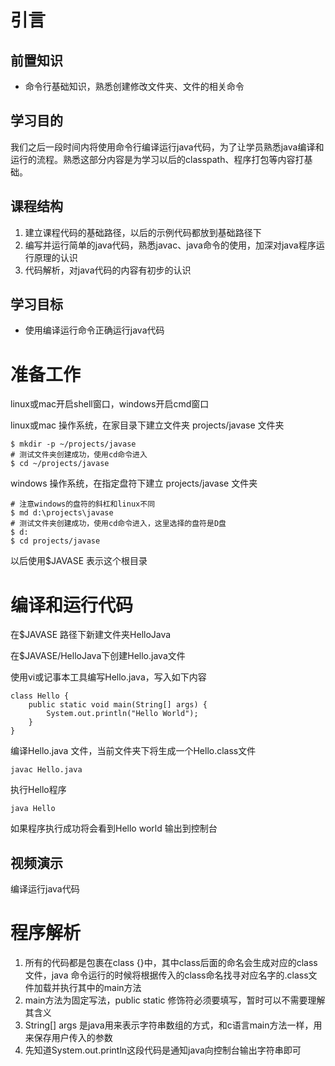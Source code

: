 # 引言

## 前置知识

* 命令行基础知识，熟悉创建修改文件夹、文件的相关命令

## 学习目的

我们之后一段时间内将使用命令行编译运行java代码，为了让学员熟悉java编译和运行的流程。熟悉这部分内容是为学习以后的classpath、程序打包等内容打基础。

## 课程结构

1. 建立课程代码的基础路径，以后的示例代码都放到基础路径下
2. 编写并运行简单的java代码，熟悉javac、java命令的使用，加深对java程序运行原理的认识
3. 代码解析，对java代码的内容有初步的认识

## 学习目标

- 使用编译运行命令正确运行java代码

# 准备工作

linux或mac开启shell窗口，windows开启cmd窗口

linux或mac 操作系统，在家目录下建立文件夹 projects/javase 文件夹

```
$ mkdir -p ~/projects/javase
# 测试文件夹创建成功，使用cd命令进入
$ cd ~/projects/javase
```

windows 操作系统，在指定盘符下建立 projects/javase 文件夹

```
# 注意windows的盘符的斜杠和linux不同
$ md d:\projects\javase
# 测试文件夹创建成功，使用cd命令进入，这里选择的盘符是D盘
$ d:
$ cd projects/javase
```

以后使用$JAVASE 表示这个根目录

# 编译和运行代码

在$JAVASE 路径下新建文件夹HelloJava

在$JAVASE/HelloJava下创建Hello.java文件

使用vi或记事本工具编写Hello.java，写入如下内容

```
class Hello {
    public static void main(String[] args) {
        System.out.println("Hello World");
    }
}
```

编译Hello.java 文件，当前文件夹下将生成一个Hello.class文件

```
javac Hello.java
```

执行Hello程序

```
java Hello
```

如果程序执行成功将会看到Hello world 输出到控制台

## 视频演示

编译运行java代码

# 程序解析

1. 所有的代码都是包裹在class {}中，其中class后面的命名会生成对应的class文件，java 命令运行的时候将根据传入的class命名找寻对应名字的.class文件加载并执行其中的main方法
2. main方法为固定写法，public static 修饰符必须要填写，暂时可以不需要理解其含义
3. String[] args 是java用来表示字符串数组的方式，和c语言main方法一样，用来保存用户传入的参数
4. 先知道System.out.println这段代码是通知java向控制台输出字符串即可